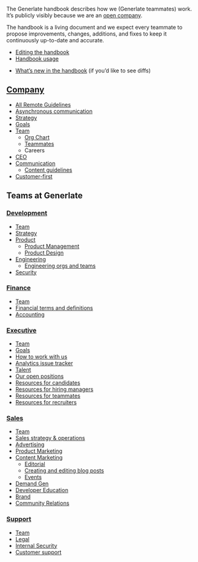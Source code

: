 The Generlate handbook describes how we (Generlate teammates) work. It’s publicly visibly because we are an [open company](company/index.md#open-company).

The handbook is a living document and we expect every teammate to propose improvements, changes, additions, and fixes to keep it continuously up-to-date and accurate.

-   [Editing the handbook](editing/index.md)
-   [Handbook usage](usage.md)
<!-- Handbook feedback -->
-   [What’s new in the handbook](https://github.com/Generlate/generlate-handbook/issues) (if you’d like to see diffs)
    <!-- check this link works-->
    <!-- figure out what should go in project root and what goes in the company directory-->

## [Company](company/index.md)

<!-- make pages that should have subdirectories be a [name]/index.md directory and the others to be a [name].md. remove directories if not necessary-->

-   [All Remote Guidelines](company/remote/index.md)
-   [Asynchronous communication](company/asynchronous-communication.md)
-   [Strategy](company/strategy/index.md)
-   [Goals](company/goals/index.md)
-   [Team](company/team/index.md)
    -   [Org Chart](Org_Chart.md)
    -   [Teammates](company/team/index.md) <!-- figure out why this links to the same place as "Team" and if I should change the link or delete this -->
    -   Careers <!-- link this to a job board. To start, this should be removed because I don't have a job to offer -->
-   [CEO](ceo/index.md)
-   [Communication](communication/index.md)
    -   [Content guidelines](communication/content_guidelines/index.md)
-   [Customer-first](company/customer-first.md)

## Teams at Generlate

### [Development](Development/index.md)

-   [Team](Development/index.md#Team) <!-- check on this link -->
-   [Strategy](Development/index.md#Strategy)
-   [Product](Development/index.md#Product)
    -   [Product Management](Development/index.md#Product_Management)
    -   [Product Design](Development/index.md#Product_Design)
-   [Engineering](Development/index.md#Engineering)
    -   [Engineering orgs and teams](Development/index.md#Engineering_orgs_and_teams)
-   [Security](Development/index.md#Security)

### [Finance](Finance/index.md)

-   [Team](Finance/index.md#Team) <!-- check on this link -->
-   [Financial terms and definitions](Finance/index.md#Financial_terms_and_definitions)
-   [Accounting](Finance/index.md#Accounting)

### [Executive](Executive/index.md)

-   [Team](Executive/index.md#Team)
-   [Goals](Executive/index.md#Goals)
-   [How to work with us](Executive/index.md#How_to_work_with_us)
-   [Analytics issue tracker](Executive/index.md#Analytics_issue_tracker)
-   [Talent](Executive/index.md#Talent)
-   [Our open positions](Executive/index.md#Our_open_positions)
-   [Resources for candidates](Executive/index.md#Resources_for_candidates)
-   [Resources for hiring managers](Executive/index.md#Resources_for_hiring_managers)
-   [Resources for teammates](Executive/index.md#Resources_for_teammates)
-   [Resources for recruiters](Executive/index.md#Resources_for_recruiters)

### [Sales](Sales/index.md)

-   [Team](Sales/index.md#Team)
-   [Sales strategy & operations](Sales/index.md#Sales_strategy_&_operations)
-   [Advertising](Sales/index.md#Advertising)
-   [Product Marketing](Sales/index.md#Product_Marketing)
-   [Content Marketing](Sales/index.md#Content_Marketing)
    -   [Editorial](Sales/index.md#Editorial)
    -   [Creating and editing blog posts](Sales/index.md#Creating_and_editing_blog_posts)
    -   [Events](Sales/index.md#Events)
-   [Demand Gen](Sales/index.md#Demand_Gen)
-   [Developer Education](Sales/index.md#Developer_Education)
-   [Brand](Sales/index.md#Brand)
-   [Community Relations](Sales/index.md#Community_Relations)

### [Support](Support/index.md)

-   [Team](Support/index.md#Team)
-   [Legal](Support/index.md#Legal)
-   [Internal Security](Support/index.md#Internal_Security)
-   [Customer support](Support/index.md#Customer_support)
    <!-- TODO: swap departments for generlate's departments -->
    <!-- TODO: add icons -->

<!-- TODO: after finishing this template version, download sourcegraph's latest handbook and see which improvements can be made to generlate-handbook -->
